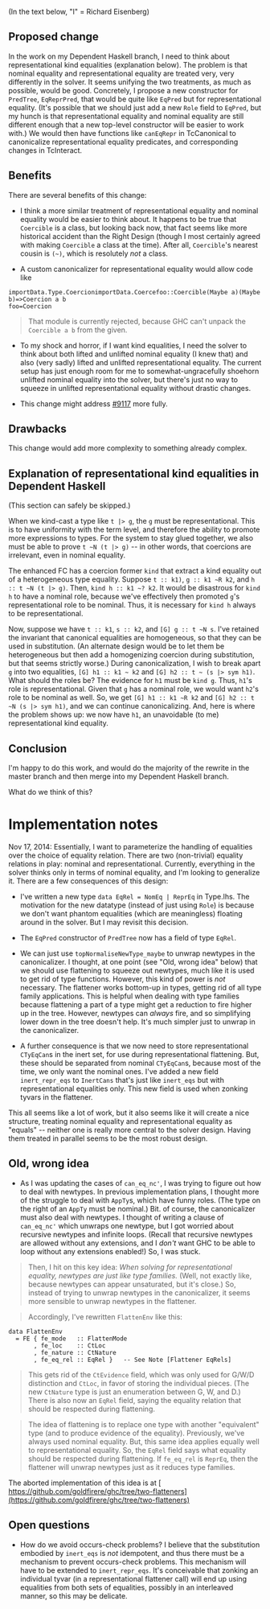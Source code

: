 
(In the text below, "I" = Richard Eisenberg)

## Proposed change


In the work on my Dependent Haskell branch, I need to think about representational kind equalities (explanation below). The problem is that nominal equality and representational equality are treated very, very differently in the solver. It seems unifying the two treatments, as much as possible, would be good. Concretely, I propose a new constructor for `PredTree`, `EqReprPred`, that would be quite like `EqPred` but for representational equality. (It's possible that we should just add a new `Role` field to `EqPred`, but my hunch is that representational equality and nominal equality are still different enough that a new top-level constructor will be easier to work with.) We would then have functions like `canEqRepr` in TcCanonical to canonicalize representational equality predicates, and corresponding changes in TcInteract.

## Benefits


There are several benefits of this change:

- I think a more similar treatment of representational equality and nominal equality would be easier to think about. It happens to be true that `Coercible` is a class, but looking back now, that fact seems like more historical accident than the Right Design (though I most certainly agreed with making `Coercible` a class at the time). After all, `Coercible`'s nearest cousin is `(~)`, which is resolutely *not* a class.

- A custom canonicalizer for representational equality would allow code like

```
importData.Type.CoercionimportData.Coercefoo::Coercible(Maybe a)(Maybe b)=>Coercion a b
foo=Coercion
```

>
> That module is currently rejected, because GHC can't unpack the `Coercible a b` from the given.

- To my shock and horror, if I want kind equalities, I need the solver to think about both lifted and unlifted nominal equality (I knew that) and also (very sadly) lifted and unlifted representational equality. The current setup has just enough room for me to somewhat-ungracefully shoehorn unlifted nominal equality into the solver, but there's just no way to squeeze in unlifted representational equality without drastic changes.

- This change might address [\#9117](https://gitlab.haskell.org//ghc/ghc/issues/9117) more fully.

## Drawbacks


This change would add more complexity to something already complex.

## Explanation of representational kind equalities in Dependent Haskell


(This section can safely be skipped.)


When we kind-cast a type like `t |> g`, the `g` must be representational. This is to have uniformity with the term level, and therefore the ability to promote more expressions to types. For the system to stay glued together, we also must be able to prove `t ~N (t |> g)` -- in other words, that coercions are irrelevant, even in nominal equality.


The enhanced FC has a coercion former `kind` that extract a kind equality out of a heterogeneous type equality. Suppose `t :: k1)`, `g :: k1 ~R k2`, and `h :: t ~N (t |> g)`. Then, `kind h :: k1 ~? k2`. It would be disastrous for `kind h` to have a nominal role, because we've effectively then promoted `g`'s representational role to be nominal. Thus, it is necessary for `kind h` always to be representational.


Now, suppose we have `t :: k1`, `s :: k2`, and `[G] g :: t ~N s`. I've retained the invariant that canonical equalities are homogeneous, so that they can be used in substitution. (An alternate design would be to let them be heterogeneous but then add a homogenizing coercion during substitution, but that seems strictly worse.) 
During canonicalization, I wish to break apart `g` into two equalities, `[G] h1 :: k1 ~ k2` and `[G] h2 :: t ~ (s |> sym h1)`. What should the roles be? The evidence for `h1` must be `kind g`. Thus, `h1`'s role is representational. Given that `g` has a nominal role, we would want `h2`'s role to be nominal as well. So, we get `[G] h1 :: k1 ~R k2` and `[G] h2 :: t ~N (s |> sym h1)`, and we can continue canonicalizing. And, here is where the problem shows up: we now have `h1`, an unavoidable (to me) representational kind equality.

## Conclusion


I'm happy to do this work, and would do the majority of the rewrite in the master branch and then merge into my Dependent Haskell branch.


What do we think of this?

# Implementation notes


Nov 17, 2014: Essentially, I want to parameterize the handling of equalities over the choice of equality relation. There are two (non-trivial) equality relations in play: nominal and representational. Currently, everything in the solver thinks only in terms of nominal equality, and I'm looking to generalize it. There are a few consequences of this design:

- I've written a new type `data EqRel = NomEq | ReprEq` in Type.lhs. The motivation for the new datatype (instead of just using `Role`) is because we don't want phantom equalities (which are meaningless) floating around in the solver. But I may revisit this decision.

- The `EqPred` constructor of `PredTree` now has a field of type `EqRel`.

- We can just use `topNormaliseNewType_maybe` to unwrap newtypes in the canonicalizer. I thought, at one point (see "Old, wrong idea" below) that we should use flattening to squeeze out newtypes, much like it is used to get rid of type functions. However, this kind of power is *not* necessary. The flattener works bottom-up in types, getting rid of all type family applications. This is helpful when dealing with type families because flattening a part of a type might get a reduction to fire higher up in the tree. However, newtypes can *always* fire, and so simplifying lower down in the tree doesn't help. It's much simpler just to unwrap in the canonicalizer.

- A further consequence is that we now need to store representational `CTyEqCan`s in the inert set, for use during representational flattening. But, these should be separated from nominal `CTyEqCan`s, because most of the time, we only want the nominal ones. I've added a new field `inert_repr_eqs` to `InertCans` that's just like `inert_eqs` but with representational equalities only. This new field is used when zonking tyvars in the flattener.


This all seems like a lot of work, but it also seems like it will create a nice structure, treating nominal equality and representational equality as "equals" -- neither one is really more central to the solver design. Having them treated in parallel seems to be the most robust design.

## Old, wrong idea

- As I was updating the cases of `can_eq_nc'`, I was trying to figure out how to deal with newtypes. In previous implementation plans, I thought more of the struggle to deal with `AppTy`s, which have funny roles. (The type on the right of an `AppTy` must be nominal.) Bit. of course, the canonicalizer must also deal with newtypes. I thought of writing a clause of `can_eq_nc'` which unwraps one newtype, but I got worried about recursive newtypes and infinite loops. (Recall that recursive newtypes are allowed without any extensions, and I *don't* want GHC to be able to loop without any extensions enabled!) So, I was stuck.

>
> Then, I hit on this key idea: *When solving for representational equality, newtypes are just like type families.* (Well, not exactly like, because newtypes can appear unsaturated, but it's close.) So, instead of trying to unwrap newtypes in the canonicalizer, it seems more sensible to unwrap newtypes in the flattener.

>
> Accordingly, I've rewritten `FlattenEnv` like this:

```wiki
data FlattenEnv
  = FE { fe_mode   :: FlattenMode
       , fe_loc    :: CtLoc
       , fe_nature :: CtNature
       , fe_eq_rel :: EqRel }   -- See Note [Flattener EqRels]
```

>
> This gets rid of the `CtEvidence` field, which was only used for G/W/D distinction and `CtLoc`, in favor of storing the individual pieces. (The new `CtNature` type is just an enumeration between G, W, and D.) There is also now an `EqRel` field, saying the equality relation that should be respected during flattening.

>
> The idea of flattening is to replace one type with another "equivalent" type (and to produce evidence of the equality). Previously, we've always used nominal equality. But, this same idea applies equally well to representational equality. So, the `EqRel` field says what equality should be respected during flattening. If `fe_eq_rel` is `ReprEq`, then the flattener will unwrap newtypes just as it reduces type families.


The aborted implementation of this idea is at [ https://github.com/goldfirere/ghc/tree/two-flatteners](https://github.com/goldfirere/ghc/tree/two-flatteners)

## Open questions

- How do we avoid occurs-check problems? I believe that the substitution embodied by `inert_eqs` is *not* idempotent, and thus there must be a mechanism to prevent occurs-check problems. This mechanism will have to be extended to `inert_repr_eqs`. It's conceivable that zonking an individual tyvar (in a representational flattener call) will end up using equalities from both sets of equalities, possibly in an interleaved manner, so this may be delicate.

